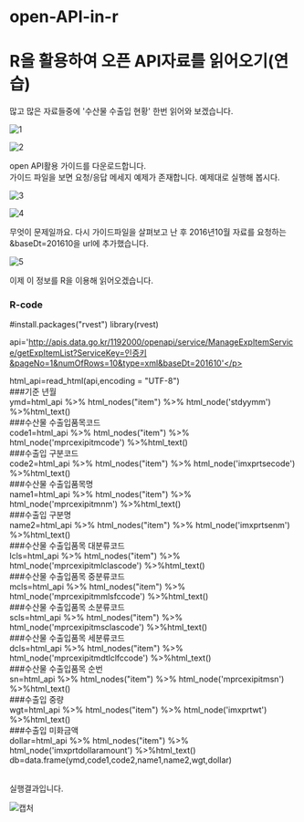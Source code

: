 # open-API-in-r

<html>
<body>
<h1>R을 활용하여 오픈 API자료를 읽어오기(연습)</h1>
  많고 많은 자료들중에 '수산물 수출입 현황' 한번 읽어와 보겠습니다.<br>
  
  ![1](https://user-images.githubusercontent.com/49007889/55310216-debaed80-549a-11e9-9c04-4cad500d5a5c.PNG)
  
  ![2](https://user-images.githubusercontent.com/49007889/55310227-e5e1fb80-549a-11e9-9d61-24c9b0417c04.PNG)
  
  open API활용 가이드를 다운로드합니다.<br>
  가이드 파일을 보면 요청/응답 메세지 예제가 존재합니다. 예제대로 실행해 봅시다.<br>
  
  ![3](https://user-images.githubusercontent.com/49007889/55310523-93550f00-549b-11e9-8ca3-ff6341d2acb1.PNG)
  
  ![4](https://user-images.githubusercontent.com/49007889/55310836-66edc280-549c-11e9-92f8-813dd57fb99e.PNG)
  
  무엇이 문제일까요. 다시 가이드파일을 살펴보고 난 후 2016년10월 자료를 요청하는 &baseDt=201610을 url에 추가했습니다.<br>
  
  ![5](https://user-images.githubusercontent.com/49007889/55310842-69501c80-549c-11e9-9562-8720e0ce0377.PNG)
  
  이제 이 정보를 R을 이용해 읽어오겠습니다.<br>


<h3>R-code</h3>
<p>
#install.packages("rvest")
library(rvest)

api='http://apis.data.go.kr/1192000/openapi/service/ManageExpItemService/getExpItemList?ServiceKey=인증키&pageNo=1&numOfRows=10&type=xml&baseDt=201610'</p>

<p>
html_api=read_html(api,encoding = "UTF-8")<br>
###기준 년월<br>
ymd=html_api %>% html_nodes("item") %>% html_node('stdyymm') %>%html_text()<br>
###수산물 수출입품목코드<br>
code1=html_api %>% html_nodes("item") %>% html_node('mprcexipitmcode') %>%html_text()<br>
###수출입 구분코드<br>
code2=html_api %>% html_nodes("item") %>% html_node('imxprtsecode') %>%html_text()<br>
###수산물 수출입품목명<br>
name1=html_api %>% html_nodes("item") %>% html_node('mprcexipitmnm') %>%html_text()<br>
###수출입 구분명<br>
name2=html_api %>% html_nodes("item") %>% html_node('imxprtsenm') %>%html_text()<br>
###수산물 수출입품목 대분류코드<br>
lcls=html_api %>% html_nodes("item") %>% html_node('mprcexipitmlclascode') %>%html_text()<br>   
###수산물 수출입품목 중분류코드<br>
mcls=html_api %>% html_nodes("item") %>% html_node('mprcexipitmmlsfccode') %>%html_text()<br>
###수산물 수출입품목 소분류코드<br>
scls=html_api %>% html_nodes("item") %>% html_node('mprcexipitmsclascode') %>%html_text()<br>   
###수산물 수출입품목 세분류코드<br>
dcls=html_api %>% html_nodes("item") %>% html_node('mprcexipitmdtlclfccode') %>%html_text()<br>   
###수산물 수출입품목 순번<br>
sn=html_api %>% html_nodes("item") %>% html_node('mprcexipitmsn') %>%html_text()<br>
###수출입 중량<br>
wgt=html_api %>% html_nodes("item") %>% html_node('imxprtwt') %>%html_text()<br>
###수출입 미화금액<br>
dollar=html_api %>% html_nodes("item") %>% html_node('imxprtdollaramount') %>%html_text()<br>
db=data.frame(ymd,code1,code2,name1,name2,wgt,dollar)<br>
  </p>
</body>
<br>
실행결과입니다.

![캡처](https://user-images.githubusercontent.com/49007889/55308971-3c4d3b00-5497-11e9-97b4-543533dc09d8.PNG)

</html>
